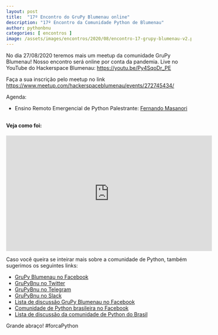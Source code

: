 ```yaml
---
layout: post
title:  "17º Encontro do GruPy Blumenau online"
description: "17º Encontro da Comunidade Python de Blumenau"
author: pythonbnu
categories: [ encontros ]
image: /assets/images/encontros/2020/08/encontro-17-grupy-blumenau-v2.png
---
```


No dia 27/08/2020 teremos mais um meetup da comunidade GruPy Blumenau! Nosso encontro será online por conta da pandemia. Live no YouTube do Hackerspace Blumenau: https://youtu.be/Py4SqoDr_PE

Faça a sua inscrição pelo meetup no link https://www.meetup.com/hackerspaceblumenau/events/272745434/

Agenda:

- Ensino Remoto Emergencial de Python
Palestrante: [Fernando Masanori](https://www.linkedin.com/in/fmasanori/)

<h4 style="margin-top: 30px;">Veja como foi:</h4>

<iframe width="560" height="315" src="https://www.youtube.com/embed/QQPSEgsXVxg" frameborder="0" allow="accelerometer; autoplay; encrypted-media; gyroscope; picture-in-picture" allowfullscreen></iframe>

Caso você queira se inteirar mais sobre a comunidade de Python, também sugerimos os seguintes links:

<ul>
    <li><a href="https://www.facebook.com/pythonbnu/">GruPy Blumenau no Facebook</a></li>
    <li><a href="https://twitter.com/pythonbnu">GruPyBnu no Twitter</a></li>
    <li><a href="https://telegram.me/GruPyBnu">GruPyBnu no Telegram</a></li>
    <li><a href="https://hackerspaceblumenau.slack.com/messages/C6U70HXK4">GruPyBnu no Slack</a></li>
    <li><a href="https://www.facebook.com/groups/185266825299444/">Lista de discussão GruPy Blumenau no Facebook</a></li>
    <li><a href="https://www.facebook.com/groups/python.brasil/">Comunidade de Python brasileira no Facebook</a></li>
    <li><a href="https://groups.google.com/forum/#!forum/python-brasil">Lista de discussão da comunidade de Python do Brasil</a></li>
</ul>

Grande abraço!
#forcaPython